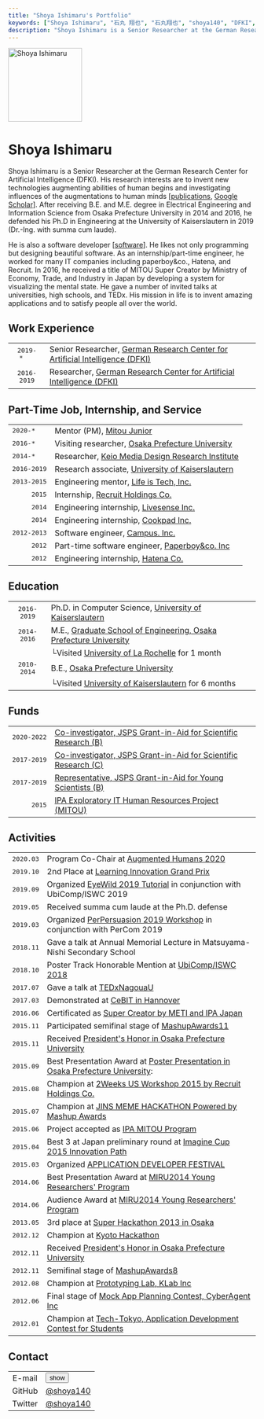 ```yaml
---
title: "Shoya Ishimaru's Portfolio"
keywords: ["Shoya Ishimaru", "石丸 翔也", "石丸翔也", "shoya140", "DFKI", "Kaiserslautern", "Portfolio", "ポートフォリオ"]
description: "Shoya Ishimaru is a Senior Researcher at the German Research Center for Artificial Intelligence (DFKI). His research interests are to invent new technologies augmenting abilities of human begins and investigating influences of the augmentations to human minds."
---
```


<img src="/img/icon_portrait.jpg" class="image-portrait" width="150px" alt="Shoya Ishimaru">

# Shoya Ishimaru

Shoya Ishimaru is a Senior Researcher at the German Research Center for Artificial Intelligence (DFKI). His research interests are to invent new technologies augmenting abilities of human begins and investigating influences of the augmentations to human minds [[publications](/publications/), [Google Scholar](https://scholar.google.com/citations?user=052bgSAAAAAJ)\]. After receiving B.E. and M.E. degree in Electrical Engineering and Information Science from Osaka Prefecture University in 2014 and 2016, he defended his Ph.D in Engineering at the University of Kaiserslautern in 2019 (Dr.-Ing. with summa cum laude).

He is also a software developer [[software](/software/)]. He likes not only programming but designing beautiful software. As an internship/part-time engineer, he worked for many IT companies including paperboy&co., Hatena, and Recruit. In 2016, he received a title of MITOU Super Creator by Ministry of Economy, Trade, and Industry in Japan by developing a system for visualizing the mental state. He gave a number of invited talks at universities, high schools, and TEDx. His mission in life is to invent amazing applications and to satisfy people all over the world.

<h2 class="profile">Work Experience</h2>

|||
|:---:|:---|
|<tt>2019-*&nbsp;&nbsp;&nbsp;</tt>|Senior Researcher, <a href="http://www.dfki.de/web">German Research Center for Artificial Intelligence (DFKI)</a>|
|<tt>2016-2019</tt>|Researcher, <a href="http://www.dfki.de/web">German Research Center for Artificial Intelligence (DFKI)</a>|

<h2 class="profile">Part-Time Job, Internship, and Service</h2>

|||
|:---:|:---|
|<tt>2020-*&nbsp;&nbsp;&nbsp;</tt>|Mentor (PM), <a href="https://jr.mitou.org/">Mitou Junior</a>|
|<tt>2016-*&nbsp;&nbsp;&nbsp;</tt>|Visiting researcher, <span class="no-wrap"><a href="http://www.osakafu-u.ac.jp/english/">Osaka Prefecture University</a></span>|
|<tt>2014-*&nbsp;&nbsp;&nbsp;</tt>|Researcher, <span class="no-wrap"><a href="http://www.kmd.keio.ac.jp/">Keio Media Design Research Institute</a></span>|
|<tt>2016-2019</tt>|Research associate, <span class="no-wrap"><a href="https://www.uni-kl.de">University of Kaiserslautern</a></span>|
|<tt>2013-2015</tt>|Engineering mentor, <span class="no-wrap"><a href="http://life-is-tech.com/">Life is Tech, Inc.</a></span>|
|<tt>&nbsp;&nbsp;&nbsp;&nbsp;&nbsp;2015</tt>|Internship, <span class="no-wrap"><a href="http://www.recruit.jp/">Recruit Holdings Co.</a></span>|
|<tt>&nbsp;&nbsp;&nbsp;&nbsp;&nbsp;2014</tt>|Engineering internship, <span class="no-wrap"><a href="http://www.livesense.co.jp/">Livesense Inc.</a></span>|
|<tt>&nbsp;&nbsp;&nbsp;&nbsp;&nbsp;2014</tt>|Engineering internship, <span class="no-wrap"><a href="https://info.cookpad.com/">Cookpad Inc.</a></span>|
|<tt>2012-2013</tt>|Software engineer, <span class="no-wrap"><a href="http://campus-inc.org/">Campus. Inc.</a></span>|
|<tt>&nbsp;&nbsp;&nbsp;&nbsp;&nbsp;2012</tt>|Part-time software engineer, <span class="no-wrap"><a href="http://www.paperboy.co.jp/">Paperboy&co. Inc</a></span>|
|<tt>&nbsp;&nbsp;&nbsp;&nbsp;&nbsp;2012</tt>|Engineering internship, <span class="no-wrap"><a href="http://www.hatena.ne.jp/">Hatena Co.</a></span>|

<h2 class="profile">Education</h2>

|||
|:---:|:---|
|<tt>2016-2019</tt>|Ph.D. in Computer Science, <a href="https://www.uni-kl.de/en/home/">University of Kaiserslautern</a>|
|<tt>2014-2016</tt>|M.E., <a href="http://www.eng.osakafu-u.ac.jp/english/">Graduate School of Engineering, Osaka Prefecture University</a>|
||└Visited <a href="http://www.univ-larochelle.fr/?lang=en">University of La Rochelle</a> for 1 month|
|<tt>2010-2014</tt>|B.E., <a href="https://www.osakafu-u.ac.jp/en/">Osaka Prefecture University</a>|
||└Visited <a href="https://www.uni-kl.de/en/home/">University of Kaiserslautern</a> for 6 months|

<h2 class="profile">Funds</h2>

|||
|:---:|:---|
|<tt>2020-2022</tt>|<a href="">Co-investigator, JSPS Grant-in-Aid for Scientific Research \(B\)</a>|
|<tt>2017-2019</tt>|<a href="https://kaken.nii.ac.jp/ja/grant/KAKENHI-PROJECT-17K00276/">Co-investigator, JSPS Grant-in-Aid for Scientific Research \(C\)</a>|
|<tt>2017-2019</tt>|<a href="https://kaken.nii.ac.jp/ja/grant/KAKENHI-PROJECT-17K12728/">Representative, JSPS Grant-in-Aid for Young Scientists (B)</a>|
|<tt>&nbsp;&nbsp;&nbsp;&nbsp;&nbsp;2015</tt>     |<a href="https://www.ipa.go.jp/jinzai/mitou/2015/gaiyou_s-4.html">IPA Exploratory IT Human Resources Project (MITOU)</a>|

<h2 class="profile">Activities</h2>

|||
|:---:|:---|
|<tt>2020.03</tt>|Program Co-Chair at <a href="https://augmented-humans.org/">Augmented Humans 2020</a>|
|<tt>2019.10</tt>|2nd Place at <a href="http://ligp.gingerapp.co.jp/">Learning Innovation Grand Prix</a>|
|<tt>2019.09</tt>|Organized <a href="http://eyewear.pro/eyewild2019/">EyeWild 2019 Tutorial</a> in conjunction with UbiComp/ISWC 2019|
|<tt>2019.05</tt>|Received summa cum laude at the Ph.D. defense|
|<tt>2019.03</tt>|Organized <a href="https://perpersuasion.ubi-lab.com/?fbclid=IwAR1QiuoopBcAkAVmGFygEcY4mYqrO-KjhzXZF664nhMdBb1uK1o5tFp7E4I">PerPersuasion 2019 Workshop</a> in conjunction with PerCom 2019|
|<tt>2018.11</tt>|Gave a talk at Annual Memorial Lecture in Matsuyama-Nishi Secondary School</a>|
|<tt>2018.10</tt>|Poster Track Honorable Mention at <a href="http://ubicomp.org/ubicomp2018/">UbiComp/ISWC 2018</a>|
|<tt>2017.07</tt>|Gave a talk at <a href="http://tedxnagoyau.com">TEDxNagouaU</a>|
|<tt>2017.03</tt>|Demonstrated at <a href="https://www.dfki.de/web/presse/pressemitteilung/2017/HyperMind"> CeBIT in Hannover</a>|
|<tt>2016.06</tt>|Certificated as <a href="http://www.meti.go.jp/english/press/2016/0602_01.html">Super Creator by METI and IPA Japan</a>|
|<tt>2015.11</tt>|Participated semifinal stage of <a href="http://mashupaward.jp/">MashupAwards11</a>|
|<tt>2015.11</tt>|Received <a href="http://shoya.io/ja/posts/honor2/">President's Honor in Osaka Prefecture University</a>|
|<tt>2015.09</tt>|Best Presentation Award at <a href="http://www.osakafu-u.ac.jp/">Poster Presentation in Osaka Prefecture University</a>:|
|<tt>2015.08</tt>|Champion at <a href="http://recruit-jinji.jp/workshop2015/">2Weeks US Workshop 2015 by Recruit Holdings Co.</a>|
|<tt>2015.07</tt>|Champion at <a href="https://mashupawards.doorkeeper.jp/events/25862">JINS MEME HACKATHON Powered by Mashup Awards</a>|
|<tt>2015.06</tt>|Project accepted as <a href="https://www.ipa.go.jp/jinzai/mitou/2015/koubokekka_index.html">IPA MITOU Program</a>|
|<tt>2015.04</tt>|Best 3 at Japan preliminary round at <a href="https://www.imaginecup.com/">Imagine Cup 2015 Innovation Path</a>|
|<tt>2015.03</tt>|Organized <a href="http://recruit-jinji.jp/adf_fes2015/">APPLICATION DEVELOPER FESTIVAL</a>|
|<tt>2014.06</tt>|Best Presentation Award at <a href="https://sites.google.com/site/miru2014okayama/wakate">MIRU2014 Young Researchers' Program</a>|
|<tt>2014.06</tt>|Audience Award at <a href="https://sites.google.com/site/miru2014okayama/wakate">MIRU2014 Young Researchers' Program</a>|
|<tt>2013.05</tt>|3rd place at <a href="http://jp.startup-dating.com/2013/05/super-hackathon-2013-in-osak">Super Hackathon 2013 in Osaka</a>|
|<tt>2012.12</tt>|Champion at <a href="http://bussorenre.com/?p=45">Kyoto Hackathon</a></a>|
|<tt>2012.11</tt>|Received <a href="http://shoya.io/ja/posts/honor/">President's Honor in Osaka Prefecture University</a>|
|<tt>2012.11</tt>|Semifinal stage of <a href="http://ma8.mashupaward.jp/">MashupAwards8</a>|
|<tt>2012.08</tt>|Champion at <a href="http://internship.blog.klab.jp/2012/08/10/ptlab1-day1/">Prototyping Lab, KLab Inc</a>|
|<tt>2012.06</tt>|Final stage of <a href="https://www.cyberagent.co.jp/list/mockplan.html">Mock App Planning Contest, CyberAgent Inc</a>|
|<tt>2012.01</tt>|Champion at <a href="http://tech-tokyo.com/?p=679">Tech-Tokyo, Application Development Contest for Students</a>|

<h2 class="profile">Contact</h2>

|||
|:---:|:---|
|E-mail|<span class="mail"><button>show</button></span>|
|GitHub|[@shoya140](https://github.com/shoya140/)|
|Twitter|[@shoya140](https://twitter.com/shoya140)|
